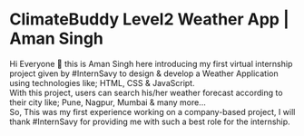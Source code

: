 # ClimateBuddy Level2 Weather App | Aman Singh
Hi Everyone 👋 this is Aman Singh here introducing my first virtual internship project given by #InternSavy to design & develop a Weather Application using technologies like; HTML, CSS & JavaScript.
<br>
With this project, users can search his/her weather forecast according to their city like; Pune, Nagpur, Mumbai & many more...
<br>
So, This was my first experience working on a company-based project, I will thank #InternSavy for providing me with such a best role for the internship.

